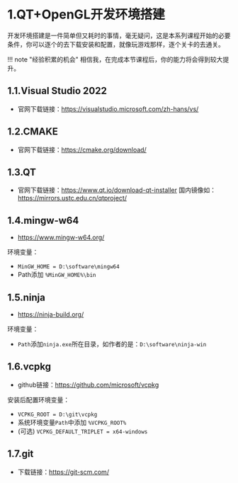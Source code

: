 # 1.QT+OpenGL开发环境搭建
开发环境搭建是一件简单但又耗时的事情，毫无疑问，这是本系列课程开始的必要条件，你可以逐个的去下载安装和配置，就像玩游戏那样，逐个关卡的去通关。

!!! note "经验积累的机会"
    相信我，在完成本节课程后，你的能力将会得到较大提升。

## 1.1.Visual Studio 2022
* 官网下载链接：https://visualstudio.microsoft.com/zh-hans/vs/

## 1.2.CMAKE
* 官网下载链接：https://cmake.org/download/

## 1.3.QT
* 官网下载链接：https://www.qt.io/download-qt-installer
国内镜像如：https://mirrors.ustc.edu.cn/qtproject/

## 1.4.mingw-w64
* https://www.mingw-w64.org/

环境变量：

* `MinGW_HOME = D:\software\mingw64`
* Path添加 `%MinGW_HOME%\bin`

## 1.5.ninja
* https://ninja-build.org/

环境变量：

* `Path`添加`ninja.exe`所在目录，如作者的是：`D:\software\ninja-win`

## 1.6.vcpkg
* github链接：https://github.com/microsoft/vcpkg

安装后配置环境变量：

* `VCPKG_ROOT = D:\git\vcpkg`
* 系统环境变量`Path`中添加 `%VCPKG_ROOT%`
* (可选) `VCPKG_DEFAULT_TRIPLET = x64-windows`

## 1.7.git
* 下载链接：https://git-scm.com/